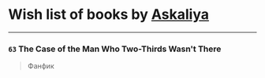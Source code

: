 # Wish list of books by [Askaliya](https://plus.google.com/u/0/108887983030919100717/)
---

### `63` The Case of the Man Who Two-Thirds Wasn't There
> Фанфик

